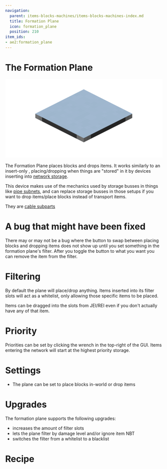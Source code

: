 ```yaml
---
navigation:
  parent: items-blocks-machines/items-blocks-machines-index.md
  title: Formation Plane
  icon: formation_plane
  position: 210
item_ids:
- ae2:formation_plane
---
```

# The Formation Plane

![A picture of a formation plane.](../assets/blocks/formation_plane.png)

The Formation Plane places blocks and drops items. It works similarly to an insert-only <ItemLink id="storage_bus" />,
placing/dropping when things are "stored" in it by devices inserting into [network storage](../ae2-mechanics/import-export-storage.md).

This device makes use of the mechanics used by storage busses in things like [pipe subnets](../example_setups/pipe-subnet.md),
and can replace storage busses in those setups if you want to drop items/place blocks instead of transport items.

They are [cable subparts](../ae2-mechanics/cable-subparts.md)

# A bug that might have been fixed

There may or may not be a bug where the button to swap between placing blocks and dropping items does not show up
until you set something in the formation plane's filter. After you toggle the button to what you want you can remove the item
from the filter.

# Filtering

By default the plane will place/drop anything. Items inserted into its filter slots will act as a whitelist, only
allowing those specific items to be placed.

Items can be dragged into the slots from JEI/REI even if you don't actually have any of that item.

# Priority

Priorities can be set by clicking the wrench in the top-right of the GUI.
Items entering the network will start at the highest priority storage.

# Settings

- The plane can be set to place blocks in-world or drop items

# Upgrades

The formation plane supports the following upgrades:

- <ItemLink id="capacity_card" /> increases the amount of filter slots
- <ItemLink id="fuzzy_card" /> lets the plane filter by damage level and/or ignore item NBT
- <ItemLink id="inverter_card" /> switches the filter from a whitelist to a blacklist

# Recipe

<RecipeFor id="formation_plane" />